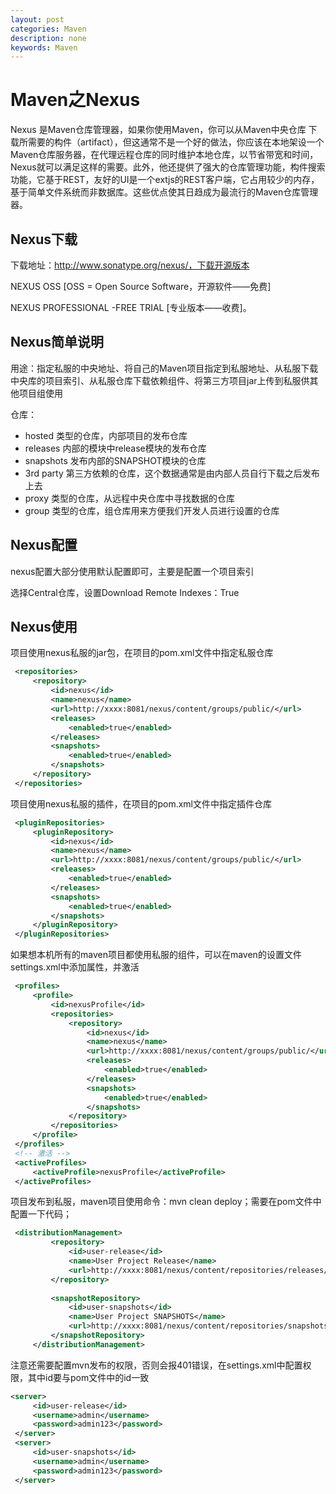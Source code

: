 ```yaml
---
layout: post
categories: Maven
description: none
keywords: Maven
---
```

# Maven之Nexus
Nexus 是Maven仓库管理器，如果你使用Maven，你可以从Maven中央仓库 下载所需要的构件（artifact），但这通常不是一个好的做法，你应该在本地架设一个Maven仓库服务器，在代理远程仓库的同时维护本地仓库，以节省带宽和时间，Nexus就可以满足这样的需要。此外，他还提供了强大的仓库管理功能，构件搜索功能，它基于REST，友好的UI是一个extjs的REST客户端，它占用较少的内存，基于简单文件系统而非数据库。这些优点使其日趋成为最流行的Maven仓库管理器。

## Nexus下载

下载地址：http://www.sonatype.org/nexus/，下载开源版本

NEXUS OSS [OSS = Open Source Software，开源软件——免费]

NEXUS PROFESSIONAL -FREE TRIAL [专业版本——收费]。

## Nexus简单说明
用途：指定私服的中央地址、将自己的Maven项目指定到私服地址、从私服下载中央库的项目索引、从私服仓库下载依赖组件、将第三方项目jar上传到私服供其他项目组使用

仓库：
- hosted   类型的仓库，内部项目的发布仓库
- releases 内部的模块中release模块的发布仓库
- snapshots 发布内部的SNAPSHOT模块的仓库
- 3rd party 第三方依赖的仓库，这个数据通常是由内部人员自行下载之后发布上去
- proxy   类型的仓库，从远程中央仓库中寻找数据的仓库
- group   类型的仓库，组仓库用来方便我们开发人员进行设置的仓库


## Nexus配置
nexus配置大部分使用默认配置即可，主要是配置一个项目索引

选择Central仓库，设置Download Remote Indexes：True

## Nexus使用
项目使用nexus私服的jar包，在项目的pom.xml文件中指定私服仓库
```xml
 <repositories>
     <repository>
         <id>nexus</id>
         <name>nexus</name>
         <url>http://xxxx:8081/nexus/content/groups/public/</url>
         <releases>
             <enabled>true</enabled>
         </releases>
         <snapshots>
             <enabled>true</enabled>
         </snapshots>
     </repository>
 </repositories>
```

项目使用nexus私服的插件，在项目的pom.xml文件中指定插件仓库
```xml
 <pluginRepositories>
     <pluginRepository>
         <id>nexus</id>
         <name>nexus</name>
         <url>http://xxxx:8081/nexus/content/groups/public/</url>
         <releases>
             <enabled>true</enabled>
         </releases>
         <snapshots>
             <enabled>true</enabled>
         </snapshots>
     </pluginRepository>
 </pluginRepositories>
```

如果想本机所有的maven项目都使用私服的组件，可以在maven的设置文件settings.xml中添加属性，并激活
```xml
 <profiles>
     <profile>
         <id>nexusProfile</id>
         <repositories>
             <repository>
                 <id>nexus</id>
                 <name>nexus</name>
                 <url>http://xxxx:8081/nexus/content/groups/public/</url>
                 <releases>
                     <enabled>true</enabled>
                 </releases>
                 <snapshots>
                     <enabled>true</enabled>
                 </snapshots>
             </repository>
         </repositories>
     </profile>
 </profiles>
 <!-- 激活 -->
 <activeProfiles>
     <activeProfile>nexusProfile</activeProfile>
 </activeProfiles>
```

项目发布到私服，maven项目使用命令：mvn clean deploy；需要在pom文件中配置一下代码；
```xml
 <distributionManagement>
         <repository>
             <id>user-release</id>
             <name>User Project Release</name>
             <url>http://xxxx:8081/nexus/content/repositories/releases/</url>
         </repository>
 
         <snapshotRepository>
             <id>user-snapshots</id>
             <name>User Project SNAPSHOTS</name>
             <url>http://xxxx:8081/nexus/content/repositories/snapshots/</url>
         </snapshotRepository>
     </distributionManagement>
```

注意还需要配置mvn发布的权限，否则会报401错误，在settings.xml中配置权限，其中id要与pom文件中的id一致
```xml
<server>
     <id>user-release</id>
     <username>admin</username>
     <password>admin123</password>
 </server>
 <server>
     <id>user-snapshots</id>
     <username>admin</username>
     <password>admin123</password>
 </server>
```




